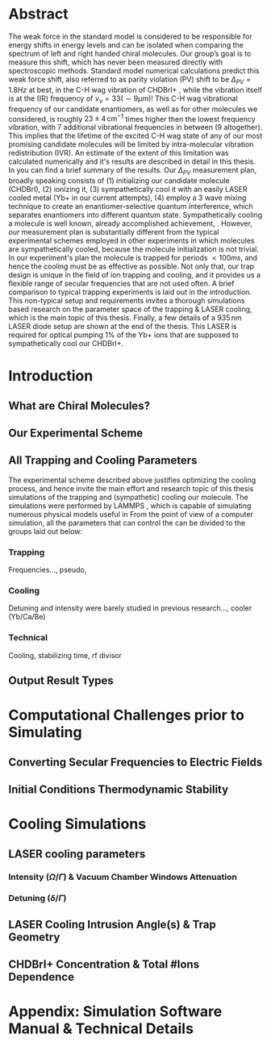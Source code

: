 # Abstract
The weak force in the standard model is considered to be responsible for energy shifts in energy levels and can be isolated when comparing the spectrum of left and right handed chiral molecules. Our group’s goal is to measure this shift, which has never been measured directly with spectroscopic methods.
Standard model numerical calculations predict this weak force shift, also referred to as parity violation (PV) shift to be $\Delta_{PV} = 1.8Hz$ at best, in the C-H wag vibration of CHDBrI+ <!-- Cite-->, while the vibration itself is at the (IR) frequency of $\nu_v = 33 (\sim 9 \mu m)$! This C-H wag vibrational frequency of our candidate enantiomers, as well as for other molecules we considered, is roughly $23\pm 4 \,\mathrm{cm^{-1}}$ times higher then the lowest frequency vibration, with 7 additional vibrational frequencies in between (9 altogether). This implies that the lifetime of the excited C-H wag state of any of our most promising candidate molecules will be limited by intra-molecular vibration redistribution (IVR). An estimate of the extent of this limitation was calculated numerically and it's results are described in detail in this thesis. In <!-- cite https://doi.org/10.1063/5.0163641--> you can find a brief summary of the results.
Our $\Delta_{PV}$ measurement plan, broadly speaking consists of (1) initializing our candidate molecule (CHDBrI), (2) ionizing it, (3) sympathetically cool it with an easily LASER cooled metal (Yb+ in our current attempts), (4) employ a 3 wave mixing technique to create an enantiomer-selective quantum interference, which separates enantiomers into different quantum state. <!-- Cite Itay's thesis, or our group's articles, an article about sympathetic cooling--> Sympathetically cooling a molecule is well known, already accomplished achievement, <!-- Cite a few examples -->. However, _our_ measurement plan is substantially different from the typical experimental schemes employed in other experiments in which molecules are sympathetically cooled, because the molecule initialization is not trivial. In our experiment's plan the molecule is trapped for periods $<100ms$, and hence the cooling must be as effective as possible. Not only that, our trap design is unique in the field of ion trapping and cooling, and it provides us a flexible range of secular frequencies that are not used often. A brief comparison to typical trapping experiments is laid out in the introduction. <!--hyperlink--> This non-typical setup and requirements invites a thorough simulations based research on the parameter space of the trapping & LASER cooling, which is the main topic of this thesis.
Finally, a few details of a $935\,\mathrm{nm}$ LASER diode setup are shown at the end of the thesis. This LASER is required for optical pumping 1% of the Yb+ ions that are supposed to sympathetically cool our CHDBrI+.
# Introduction
## What are Chiral Molecules?
<!-- Slightly copy from Itay Erez's thesis? Or simply cite it? -->
<!-- Explain in more detail about our candidates and from there talk about IVR -->
## Our Experimental Scheme
<!-- Explain about our the general scheme, or cite something? -->
<!-- Explain about our ion trap in details, especially details relevant to the velocity / kinetic energy resolution required and hence the maximal temperatures required.-->
<!-- Show the level diagram for Yb+ and from there justify the need for a 935nm LASER -->
<!-- Comparison to typical molecular ion trapping setups -->
## All Trapping and Cooling Parameters
The experimental scheme described above justifies optimizing the cooling process, and hence invite the main effort and research topic of this thesis simulations of the trapping and (sympathetic) cooling our molecule. The simulations were performed by LAMMPS <!--Cite-->, which is capable of simulating numerous physical models useful in  From the point of view of a computer simulation, all the parameters that can control the can be divided to the groups laid out below:
### Trapping
Frequencies..., pseudo, 
### Cooling
Detuning and intensity were barely studied in previous research..., cooler (Yb/Ca/Be)
<!-- Mention the relation of intensity to mW/cm^2-->
<!-- Mention theory best explained at Dan Steck's stuff.-->
<!-- Explain how-->
### Technical
Cooling, stabilizing time, rf divisor 
<!-- Mention the challenge of initializing the system in a thermodynamic stable condition -->
<!-- Put all the onenote's technical challenges related content here -->
## Output Result Types
<!-- What kind of scalar results from the measurements are of interest to us? T_final, T_middle etc, mention also the cloud sizes and the relation to the experiment's measurement methods -->
<!-- Naturally, explain the behavior of the cooling regimes etc. -->
# Computational Challenges prior to Simulating
## Converting Secular Frequencies to Electric Fields
## Initial Conditions Thermodynamic Stability
# Cooling Simulations
## LASER cooling parameters
<!-- Show graph of optimal delta and intensity parameters -->
### Intensity ($\Omega/\Gamma$) & Vacuum Chamber Windows Attenuation
### Detuning ($\delta/\Gamma$)
## LASER Cooling Intrusion Angle(s) & Trap Geometry
## CHDBrI+ Concentration & Total #Ions Dependence
# Appendix: Simulation Software Manual & Technical Details
<!--stackedit_data:
eyJoaXN0b3J5IjpbLTEzMTQ4MzMwMjMsLTEwMTI2OTg4OTgsLT
E3ODcyNzY2OTUsLTE5NDg4NDg5NywxMDIxMzg5MTIxLC0xMTc4
NDkwMTk2LC05Njc0MzU2ODEsLTE1OTgyMjMsMTE3NzY4MTc4LC
00NDYzMTU1NjcsMTEzNjg5NzkyNywyNDg4MzUyMjksLTU1MDMy
NTQxMywtMTEyNjMzOTk5NCwxMDA1Nzg2Nzc4LC0xMzQ3MTA3MD
U3LC02MDQwNjMwMSwtMzY4NjYwODg3LC0xMjYxMjMwMDM3LDU0
MTUwNTQ4MF19
-->